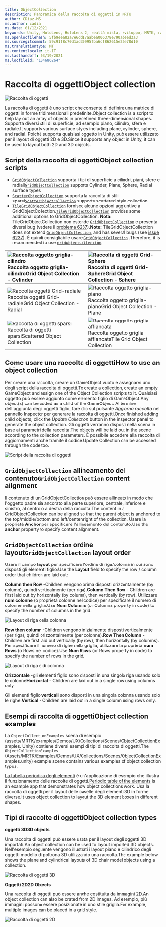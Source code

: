 ```yaml
---
title: ObjectCollection
description: Panoramica della raccolta di oggetti in MRTK
author: CDiaz-MS
ms.author: cadia
ms.date: 01/12/2021
keywords: Unity, HoloLens, HoloLens 2, realtà mista, sviluppo, MRTK, raccolta di oggetti,
ms.openlocfilehash: 5fb9eea82a7e6dd17aabea006378e790abeed3a3
ms.sourcegitcommit: 59c91f8c70d1ad30995fba6cf862615e25e78d10
ms.translationtype: MT
ms.contentlocale: it-IT
ms.lasthandoff: 03/19/2021
ms.locfileid: "104686264"
---
```

# <a name="object-collection"></a><span data-ttu-id="2f124-104">Raccolta di oggetti</span><span class="sxs-lookup"><span data-stu-id="2f124-104">Object collection</span></span>

![Raccolta di oggetti](../images/object-collection/MRTK_ObjectCollection_Main.jpg)

<span data-ttu-id="2f124-106">La raccolta di oggetti è uno script che consente di definire una matrice di oggetti in forme tridimensionali predefinite.</span><span class="sxs-lookup"><span data-stu-id="2f124-106">Object collection is a script to help lay out an array of objects in predefined three-dimensional shapes.</span></span> <span data-ttu-id="2f124-107">Supporta diversi stili di superficie, ad esempio piano, cilindro, sfera e radiale.</span><span class="sxs-lookup"><span data-stu-id="2f124-107">It supports various surface styles including plane, cylinder, sphere, and radial.</span></span> <span data-ttu-id="2f124-108">Poiché supporta qualsiasi oggetto in Unity, può essere utilizzato per il layout di oggetti 2D e 3D.</span><span class="sxs-lookup"><span data-stu-id="2f124-108">Since it supports any object in Unity, it can be used to layout both 2D and 3D objects.</span></span>

## <a name="object-collection-scripts"></a><span data-ttu-id="2f124-109">Script della raccolta di oggetti</span><span class="sxs-lookup"><span data-stu-id="2f124-109">Object collection scripts</span></span>

- <span data-ttu-id="2f124-110">[`GridObjectCollection`](xref:Microsoft.MixedReality.Toolkit.Utilities.GridObjectCollection) supporta i tipi di superficie a cilindri, piani, sfere e radiali</span><span class="sxs-lookup"><span data-stu-id="2f124-110">[`GridObjectCollection`](xref:Microsoft.MixedReality.Toolkit.Utilities.GridObjectCollection) supports Cylinder, Plane, Sphere, Radial surface types</span></span>
- <span data-ttu-id="2f124-111">[`ScatterObjectCollection`](xref:Microsoft.MixedReality.Toolkit.Utilities.ScatterObjectCollection) supporta la raccolta di stili sparsi</span><span class="sxs-lookup"><span data-stu-id="2f124-111">[`ScatterObjectCollection`](xref:Microsoft.MixedReality.Toolkit.Utilities.ScatterObjectCollection) supports scattered style collection</span></span>  
- <span data-ttu-id="2f124-112">[`TileGridObjectCollection`](xref:Microsoft.MixedReality.Toolkit.Utilities.TileGridObjectCollection) fornisce alcune opzioni aggiuntive a GridObjectCollection.</span><span class="sxs-lookup"><span data-stu-id="2f124-112">[`TileGridObjectCollection`](xref:Microsoft.MixedReality.Toolkit.Utilities.TileGridObjectCollection) provides some additional options to GridObjectCollection.</span></span> <span data-ttu-id="2f124-113">**Nota:** TileGridObjectCollection non estende [`GridObjectCollection`](xref:Microsoft.MixedReality.Toolkit.Utilities.GridObjectCollection) e presenta diversi bug (vedere il [problema 6237](https://github.com/microsoft/MixedRealityToolkit-Unity/issues/6237)).</span><span class="sxs-lookup"><span data-stu-id="2f124-113">**Note:** TileGridObjectCollection does not extend [`GridObjectCollection`](xref:Microsoft.MixedReality.Toolkit.Utilities.GridObjectCollection), and has several bugs (see [issue 6237](https://github.com/microsoft/MixedRealityToolkit-Unity/issues/6237)).</span></span> <span data-ttu-id="2f124-114">È quindi consigliabile usare [`GridObjectCollection`](xref:Microsoft.MixedReality.Toolkit.Utilities.GridObjectCollection) .</span><span class="sxs-lookup"><span data-stu-id="2f124-114">Therefore, it is recommended to use [`GridObjectCollection`](xref:Microsoft.MixedReality.Toolkit.Utilities.GridObjectCollection).</span></span>

|![Raccolta oggetto griglia-cilindro](../images/object-collection/MRTK_ObjectCollectionCylinder.png) <span data-ttu-id="2f124-116">Raccolta oggetto griglia-cilindro</span><span class="sxs-lookup"><span data-stu-id="2f124-116">Grid Object Collection - Cylinder</span></span> | ![Raccolta di oggetti Grid-Sphere](../images/object-collection/MRTK_ObjectCollectionSphere.png) <span data-ttu-id="2f124-118">Raccolta di oggetti Grid-Sphere</span><span class="sxs-lookup"><span data-stu-id="2f124-118">Grid Object Collection - Sphere</span></span> |
|:--- | :--- |
|![Raccolta oggetti Grid-radiale](../images/object-collection/MRTK_ObjectCollectionRadial.png) <span data-ttu-id="2f124-120">Raccolta oggetti Grid-radiale</span><span class="sxs-lookup"><span data-stu-id="2f124-120">Grid Object Collection - Radial</span></span> | ![Raccolta oggetto griglia-piano](../images/object-collection/MRTK_ObjectCollectionPlane.png) <span data-ttu-id="2f124-122">Raccolta oggetto griglia-piano</span><span class="sxs-lookup"><span data-stu-id="2f124-122">Grid Object Collection - Plane</span></span> |
|![Raccolta di oggetti sparsi](../images/object-collection/MRTK_ObjectCollectionScattered.png) <span data-ttu-id="2f124-124">Raccolta di oggetti sparsi</span><span class="sxs-lookup"><span data-stu-id="2f124-124">Scattered Object Collection</span></span> | ![Raccolta oggetto griglia affiancata](../images/object-collection/MRTK_ObjectCollectionTileGrid.png) <span data-ttu-id="2f124-126">Raccolta oggetto griglia affiancata</span><span class="sxs-lookup"><span data-stu-id="2f124-126">Tile Grid Object Collection</span></span> |

## <a name="how-to-use-an-object-collection"></a><span data-ttu-id="2f124-127">Come usare una raccolta di oggetti</span><span class="sxs-lookup"><span data-stu-id="2f124-127">How to use an object collection</span></span>

<span data-ttu-id="2f124-128">Per creare una raccolta, creare un GameObject vuoto e assegnarvi uno degli script della raccolta di oggetti.</span><span class="sxs-lookup"><span data-stu-id="2f124-128">To create a collection, create an empty GameObject and assign one of the Object Collection scripts to it.</span></span> <span data-ttu-id="2f124-129">Qualsiasi oggetto può essere aggiunto come elemento figlio di GameObject.</span><span class="sxs-lookup"><span data-stu-id="2f124-129">Any object(s) can be added as a child of the GameObject.</span></span> <span data-ttu-id="2f124-130">Al termine dell'aggiunta degli oggetti figlio, fare clic sul pulsante *Aggiorna raccolta* nel pannello Inspector per generare la raccolta di oggetti.</span><span class="sxs-lookup"><span data-stu-id="2f124-130">Once finished adding child objects, click the *Update Collection* button in the inspector panel to generate the object collection.</span></span> <span data-ttu-id="2f124-131">Gli oggetti verranno disposti nella scena in base ai parametri della raccolta.</span><span class="sxs-lookup"><span data-stu-id="2f124-131">The objects will be laid out in the scene according to the collection parameters.</span></span> <span data-ttu-id="2f124-132">È possibile accedere alla raccolta di aggiornamenti anche tramite il codice.</span><span class="sxs-lookup"><span data-stu-id="2f124-132">Update Collection can be accessed through the code too.</span></span>

![Script della raccolta di oggetti](../images/object-collection/MRTK_ObjectCollectionScript.png)

## <a name="gridobjectcollection-content-alignment"></a><span data-ttu-id="2f124-134">`GridObjectCollection` allineamento del contenuto</span><span class="sxs-lookup"><span data-stu-id="2f124-134">`GridObjectCollection` content alignment</span></span>

<span data-ttu-id="2f124-135">Il contenuto di un GridObjectCollection può essere allineato in modo che l'oggetto padre sia ancorato alla parte superiore, centrale, inferiore e sinistro, al centro o a destra della raccolta.</span><span class="sxs-lookup"><span data-stu-id="2f124-135">The content in a GridObjectCollection can be aligned so that the parent object is anchored to the top/middle/bottom and left/center/right of the collection.</span></span> <span data-ttu-id="2f124-136">Usare la proprietà **Anchor** per specificare l'allineamento del contenuto.</span><span class="sxs-lookup"><span data-stu-id="2f124-136">Use the **anchor** property to specify content alignment.</span></span>

## <a name="gridobjectcollection-layout-order"></a><span data-ttu-id="2f124-137">`GridObjectCollection` ordine layout</span><span class="sxs-lookup"><span data-stu-id="2f124-137">`GridObjectCollection` layout order</span></span>

<span data-ttu-id="2f124-138">Usare il campo **layout** per specificare l'ordine di riga/colonna in cui sono disposti gli elementi figlio:</span><span class="sxs-lookup"><span data-stu-id="2f124-138">Use the **Layout** field to specify the row / column order that children are laid out:</span></span>

<span data-ttu-id="2f124-139">**Column then Row** -Children vengono prima disposti orizzontalmente (by column), quindi verticalmente (per riga).</span><span class="sxs-lookup"><span data-stu-id="2f124-139">**Column Then Row** - Children are first laid out by horizontally (by column), then vertically (by row).</span></span> <span data-ttu-id="2f124-140">Utilizzare **num colonne** (o proprietà colonne nel codice) per specificare il numero di colonne nella griglia.</span><span class="sxs-lookup"><span data-stu-id="2f124-140">Use **Num Columns** (or Columns property in code) to specify the number of columns in the grid.</span></span>

![Layout di riga della colonna](../images/object-collection/MRTK_ColumnThenRow.png)

<span data-ttu-id="2f124-142">**Row then column** -Children vengono inizialmente disposti verticalmente (per riga), quindi orizzontalmente (per colonne).</span><span class="sxs-lookup"><span data-stu-id="2f124-142">**Row Then Column** - Children are first laid out vertically (by row), then horizontally (by columns).</span></span> <span data-ttu-id="2f124-143">Per specificare il numero di righe nella griglia, utilizzare la proprietà **num Rows** (o Rows nel codice).</span><span class="sxs-lookup"><span data-stu-id="2f124-143">Use **Num Rows** (or Rows property in code) to specify the number of rows in the grid.</span></span>

![Layout di riga e di colonna](../images/object-collection/MRTK_RowThenColumn.png)

<span data-ttu-id="2f124-145">**Orizzontale** -gli elementi figlio sono disposti in una singola riga usando solo le colonne</span><span class="sxs-lookup"><span data-stu-id="2f124-145">**Horizontal** - Children are laid out in a single row using columns only</span></span>

<span data-ttu-id="2f124-146">Gli elementi figlio **verticali** sono disposti in una singola colonna usando solo le righe.</span><span class="sxs-lookup"><span data-stu-id="2f124-146">**Vertical** - Children are laid out in a single column using rows only.</span></span>

## <a name="object-collection-examples"></a><span data-ttu-id="2f124-147">Esempi di raccolta di oggetti</span><span class="sxs-lookup"><span data-stu-id="2f124-147">Object collection examples</span></span>

<span data-ttu-id="2f124-148">La `ObjectCollectionExamples` scena di esempio (assets/MRTK/examples/Demos/UX/Collections/Scenes/ObjectCollectionExamples. Unity) contiene diversi esempi di tipi di raccolta di oggetti.</span><span class="sxs-lookup"><span data-stu-id="2f124-148">The `ObjectCollectionExamples` (Assets/MRTK/Examples/Demos/UX/Collections/Scenes/ObjectCollectionExamples.unity) example scene contains various examples of object collection types.</span></span>

<span data-ttu-id="2f124-149">[La tabella periodica degli elementi](https://github.com/Microsoft/MRDesignLabs_Unity_PeriodicTable) è un'applicazione di esempio che illustra il funzionamento delle raccolte di oggetti.</span><span class="sxs-lookup"><span data-stu-id="2f124-149">[Periodic table of the elements](https://github.com/Microsoft/MRDesignLabs_Unity_PeriodicTable) is an example app that demonstrates how object collections work.</span></span> <span data-ttu-id="2f124-150">Usa la raccolta di oggetti per il layout delle caselle degli elementi 3D in forme diverse.</span><span class="sxs-lookup"><span data-stu-id="2f124-150">It uses object collection to layout the 3D element boxes in different shapes.</span></span>

## <a name="object-collection-types"></a><span data-ttu-id="2f124-151">Tipi di raccolte di oggetti</span><span class="sxs-lookup"><span data-stu-id="2f124-151">Object collection types</span></span>

<span data-ttu-id="2f124-152">**oggetti 3D**</span><span class="sxs-lookup"><span data-stu-id="2f124-152">**3D objects**</span></span>

<span data-ttu-id="2f124-153">Una raccolta di oggetti può essere usata per il layout degli oggetti 3D importati.</span><span class="sxs-lookup"><span data-stu-id="2f124-153">An object collection can be used to layout imported 3D objects.</span></span> <span data-ttu-id="2f124-154">Nell'esempio seguente vengono illustrati i layout piano e cilindrico degli oggetti modello di poltrona 3D utilizzando una raccolta.</span><span class="sxs-lookup"><span data-stu-id="2f124-154">The example below shows the plane and cylindrical layouts of 3D chair model objects using a collection.</span></span>

![Raccolta di oggetti 3D](../images/object-collection/MRTK_ObjectCollection_3DObjects.jpg)

<span data-ttu-id="2f124-156">**Oggetti 2D**</span><span class="sxs-lookup"><span data-stu-id="2f124-156">**2D Objects**</span></span>

<span data-ttu-id="2f124-157">Una raccolta di oggetti può essere anche costituita da immagini 2D.</span><span class="sxs-lookup"><span data-stu-id="2f124-157">An object collection can also be crated from 2D images.</span></span> <span data-ttu-id="2f124-158">Ad esempio, più immagini possono essere posizionate in uno stile griglia.</span><span class="sxs-lookup"><span data-stu-id="2f124-158">For example, multiple images can be placed in a grid style.</span></span>

![Raccolta di oggetti 2D](../images/object-collection/MRTK_ObjectCollection_Layout_2DImages.jpg)
